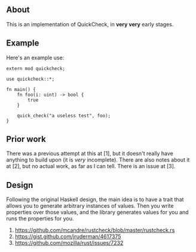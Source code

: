 ## About

This is an implementation of QuickCheck, in **very very** early
stages.

## Example

Here's an example use:

    extern mod quickcheck;

    use quickcheck::*;

    fn main() {
        fn foo(i: uint) -> bool {
            true
        }

        quick_check("a useless test", foo);
    }


## Prior work

There was a previous attempt at this at [1], but it doesn't really
have anything to build upon (it is _very_ incomplete). There are also
notes about it at [2], but no actual work, as far as I can tell. There is an issue at [3].

## Design

Following the original Haskell design, the main idea is to have a
trait that allows you to generate arbitrary instances of values. Then
you write properties over those values, and the library generates
values for you and runs the properties for you.


1. https://github.com/mcandre/rustcheck/blob/master/rustcheck.rs
2. https://gist.github.com/jruderman/4617375
3. https://github.com/mozilla/rust/issues/7232